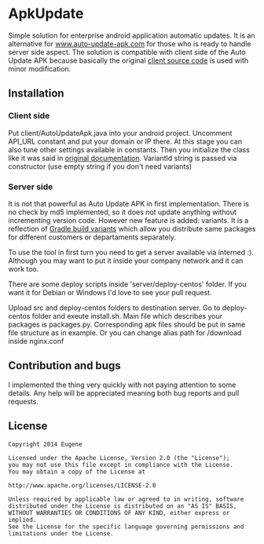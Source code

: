 ApkUpdate
=========

Simple solution for enterprise android application automatic updates. It is an alternative for <a href="http://www.auto-update-apk.com/">www.auto-update-apk.com</a> for those who is ready to handle server side aspect. The solution is compatible with client side of the Auto Update APK because basically the original <a href="https://code.google.com/p/auto-update-apk-client/">client source code</a> is used with minor modification.

Installation
-------

<h3>Client side</h3>
Put client/AutoUpdateApk.java into your android project. Uncomment API_URL constant and put your domain or IP there.
At this stage you can also tune other settings available in constants. Then you initialize the class like it was said in <a href="https://code.google.com/p/auto-update-apk-client/">original documentation</a>. VariantId string is passed via constructor (use empty string if you don't need variants)

<h3>Server side</h3>
It is not that powerful as Auto Update APK in first implementation. There is no check by md5 implemented, so it does not update anything without incrementing version code. However new feature is added: variants. It is a reflection of <a href="http://tools.android.com/tech-docs/new-build-system/user-guide#TOC-Build-Variants">Gradle build variants</a> which allow you distribute same packages for different customers or departaments separately. 

To use the tool in first turn you need to get a server available via interned :). Although you may want to put it inside your company network and it can work too.

There are some deploy scripts inside 'server/deploy-centos' folder. If you want it for Debian or Windows I'd love to see your pull request. 

Upload src and deploy-centos folders to destination server. Go to deploy-centos folder and exeute install.sh. 
Main file which describes your packages is packages.py. Corresponding apk files should be put in same file structure as in example. Or you can change alias path for /download inside nginx.conf

<h2>Contribution and bugs</h2>
I implemented the thing very quickly with not paying attention to some details. Any help will be appreciated meaning both bug reports and pull requests.

License
-------

    Copyright 2014 Eugene
    
    Licensed under the Apache License, Version 2.0 (the "License");
    you may not use this file except in compliance with the License.
    You may obtain a copy of the License at
    
    http://www.apache.org/licenses/LICENSE-2.0
    
    Unless required by applicable law or agreed to in writing, software
    distributed under the License is distributed on an "AS IS" BASIS,
    WITHOUT WARRANTIES OR CONDITIONS OF ANY KIND, either express or implied.
    See the License for the specific language governing permissions and
    limitations under the License.

